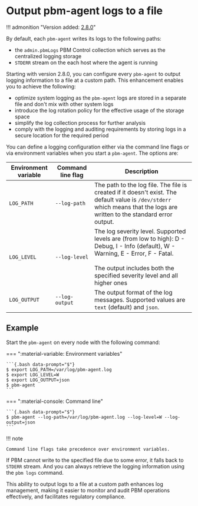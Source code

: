 # Output pbm-agent logs to a file

!!! admonition "Version added: [2.8.0](../release-notes/2.8.0.md)"


By default, each `pbm-agent` writes its logs to the following paths:

* the `admin.pbmLogs` PBM Control collection which serves as the centralized logging storage
* `STDERR` stream on the each host where the agent is running

Starting with version 2.8.0, you can configure every `pbm-agent` to output logging information to a file at a custom path. This enhancement enables you to achieve the following:

* optimize system logging as the `pbm-agent` logs are stored in a separate file and don't mix with other system logs
* introduce the log rotation policy for the effective usage of the storage space 
* simplify the log collection process for further analysis
* comply with the logging and auditing requirements by storing logs in a secure location for the required period

You can define a logging configuration either via the command line flags or via environment variables when you start a `pbm-agent`. The options are:

| Environment variable | Command line flag | Description | 
|----------------------|-------------------|-------------|
| `LOG_PATH` | `--log-path` | The path to the log file. The file is created if it doesn't exist. The default value is `/dev/stderr` which means that the logs are written to the standard error output. |
| `LOG_LEVEL` | `--log-level` | The log severity level. Supported levels are (from low to high): D - Debug, I - Info (default), W - Warning, E - Error, F - Fatal.<br><br> The output includes both the specified severity level and all higher ones |
| `LOG_OUTPUT`| `--log-output` | The output format of the log messages. Supported values are `text` (default) and `json`. |

## Example

Start the `pbm-agent` on every node with the following command:

=== ":material-variable: Environment variables"

	```{.bash data-prompt="$"}
	$ export LOG_PATH=/var/log/pbm-agent.log
	$ export LOG_LEVEL=W
	$ export LOG_OUTPUT=json
	$ pbm-agent
	```

=== ":material-console: Command line"

	```{.bash data-prompt="$"}
	$ pbm-agent --log-path=/var/log/pbm-agent.log --log-level=W --log-output=json
	```

!!! note

    Command line flags take precedence over environment variables.

If PBM cannot write to the specified file due to some error, it falls back to `STDERR` stream. And you can always retrieve the logging information using the `pbm logs` command.

This ability to output logs to a file at a custom path enhances log management, making it easier to monitor and audit PBM operations effectively, and facilitates regulatory compliance.
